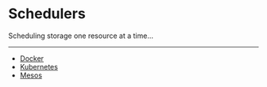 # Schedulers

Scheduling storage one resource at a time...

---

* [Docker](./schedulers/docker.md)
* [Kubernetes](./schedulers/kubernetes.md)
* [Mesos](./schedulers/mesos.md)
